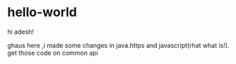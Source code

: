 # hello-world
hi adesh!

ghaus here ,i made some changes in java.https and javascript(rhat what is!).
get those code on common api 
